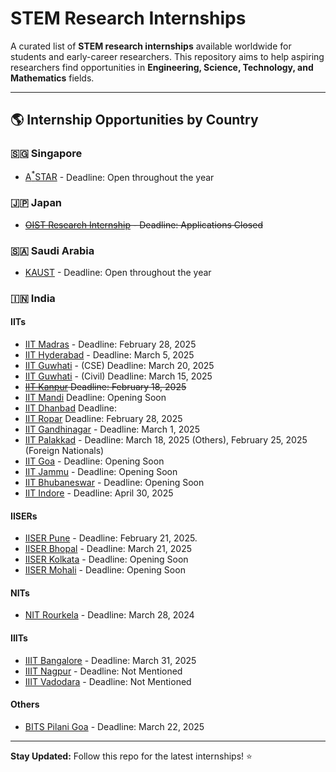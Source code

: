 # STEM Research Internships

A curated list of **STEM research internships** available worldwide for students and early-career researchers. This repository aims to help aspiring researchers find opportunities in **Engineering, Science, Technology, and Mathematics** fields.


---

## 🌎 Internship Opportunities by Country  

<!-- ### 🇺🇸 **United States**  
- **[Google Research Internship]()** 
- **[NASA Internships]()** 
- **[MIT Summer Research Program (MSRP)]()**  -->

<!-- ### 🇨🇳 **China**  
- **[FuSEP Summer Research 2025](https://fusep.ustc.edu.cn/fusep/)** 

### 🇩🇪 **Germany**  
- **[Max Planck Internship]()** 
- **[DAAD RISE]()** 

### 🇫🇷 **France**  
- **[CERN Summer Internship]()** 
- **[INRIA Research Internship]()** 

### 🇬🇧 **United Kingdom**  
- **[Turing Internship Network]()** 
- **[Imperial College UROP]()**  -->

<!-- ### 🇰🇷 **South Korea**  
- **[XXXXX]()**  -->

### 🇸🇬 **Singapore**  
- [A<sup>*</sup>STAR](https://www.a-star.edu.sg/) - Deadline: Open throughout the year

<!-- ### 🇹🇼 **Taiwan**  
- **[XXXXX]()**  -->

### 🇯🇵 **Japan**  
- ~~[OIST Research Internship](https://admissions.oist.jp/research-internship) - Deadline: Applications Closed~~

### 🇸🇦 **Saudi Arabia**  
- [KAUST](https://admissions.kaust.edu.sa/study/internships) - Deadline: Open throughout the year

### 🇮🇳 **India**
#### IITs
- [IIT Madras](https://ssp.iitm.ac.in/summer-fellowship-registration) - Deadline: February 28, 2025
- [IIT Hyderabad](https://iith.ac.in/research/SURE/) - Deadline: March 5, 2025
- [IIT Guwhati](https://www.iitg.ac.in/cse/summerinternship/) - (CSE) Deadline:  March 20, 2025
- [IIT Guwhati](https://www.iitg.ac.in/civil/home_news_details.php?slno=OTFqenZ6OWxVMUd3NHpvcGZvTDVRZz09&notice=Summer-Training/Internship-2025) - (Civil) Deadline:  March 15, 2025
- ~~[IIT Kanpur](https://surge.iitk.ac.in/app/main.php) Deadline: February 18, 2025~~
- [IIT Mandi](https://www.iitmandi.ac.in/internships) Deadline: Opening Soon
- [IIT Dhanbad](https://people.iitism.ac.in/~research/SRIP.php) Deadline: 
- [IIT Ropar](https://www.iitrpr.ac.in/studentportal/summerinternship-2025) Deadline: February 28, 2025
- [IIT Gandhinagar](https://srip.iitgn.ac.in/info/guidelines/)  - Deadline: March 1, 2025
- [IIT Palakkad](https://sun.iitpkd.ac.in/) - Deadline: March 18, 2025 (Others), February 25, 2025 (Foreign Nationals)
- [IIT Goa](https://iitgoa.ac.in/summer-internships-2024-at-iit-goa/) - Deadline: Opening Soon
- [IIT Jammu](https://www.iitjammu.ac.in/post/rise-up) - Deadline: Opening Soon
- [IIT Bhubaneswar](https://webapps.iitbbs.ac.in/internship-application/) - Deadline: Opening Soon
- [IIT Indore](https://www.iiti.ac.in/page/summer-internship-2025-for-ug-students) - Deadline: April 30, 2025

#### IISERs
- [IISER Pune](http://www3.iiserpune.ac.in/~sspc/) - Deadline: February 21, 2025.
- [IISER Bhopal](https://www.iiserb.ac.in/assets/all_upload/doaa/IISER_Bhopal_Summer_Internship.pdf) - Deadline: March 21, 2025
- [IISER Kolkata](https://www.iiserkol.ac.in/~summer.research/) - Deadline: Opening Soon
- [IISER Mohali](https://www.iisermohali.ac.in/admission-news/summer-research-program-2024) - Deadline: Opening Soon

#### NITs
- [NIT Rourkela](https://eapplication.nitrkl.ac.in/internship/) - Deadline: March 28, 2024

#### IIITs
- [IIIT Bangalore](https://www.iiitb.ac.in/summer-internship) - Deadline: March 31, 2025
- [IIIT Nagpur](https://iiitn.ac.in/page.php?id=240) - Deadline: Not Mentioned
- [IIIT Vadodara](https://iiitvadodara.ac.in/internship.php) - Deadline: Not Mentioned

#### Others
- [BITS Pilani Goa](https://www.bits-pilani.ac.in/news/bits-pilani-goa-summer-research-program-2025-bgsrp-2025/) - Deadline: March 22, 2025 

---

**Stay Updated:** Follow this repo for the latest internships! ⭐  


